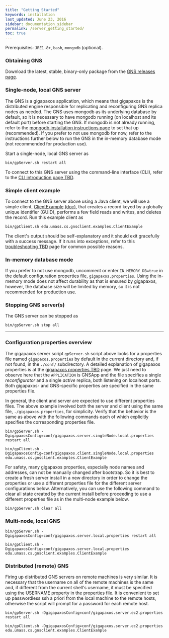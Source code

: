 ```yaml
---
title: "Getting Started"
keywords: installation
last_updated: June 23, 2016
sidebar: documentation_sidebar
permalink: /server_getting_started/
toc: true
---
```


Prerequisites: `JRE1.8+`, `bash`, `mongodb` (optional).

### Obtaining GNS
Download the latest, stable, binary-only package from the [GNS releases page](https://github.com/MobilityFirst/GNS/releases).

### Single-node, local GNS server
The GNS is a gigapaxos application, which means that gigapaxos is the distributed engine responsible for replicating and reconfiguring GNS replica nodes as needed. The GNS uses mongodb as its underlying database by default, so it is necessary to have mongodb running (on localhost and its default port) before starting the GNS. If mongodb is not already running, refer to the [mongodb installation instructions page](https://docs.mongodb.com/manual/installation/) to set that up (recommended). If you prefer to not use mongodb for now, refer to the instructions further below to run the GNS in the in-memory database mode (not recommended for production use). 

Start a single-node, local GNS server as 

```
bin/gpServer.sh restart all
```

To connect to this GNS server using the command-line interface (CLI), refer to the [CLI introduction page TBD](.).

### Simple client example
To connect to the GNS server above using a Java client, we will use a simple client, [ClientExample](https://github.com/MobilityFirst/GNS/blob/master/src/edu/umass/cs/gnsclient/examples/ClientExample.java) [(doc)](http://mobilityfirst.github.io/GNS/doc/edu/umass/cs/gnsclient/examples/ClientExample.html), that creates a record keyed by a globally unique identifier (GUID), performs a few field reads and writes, and deletes the record. Run this example client as

```
bin/gpClient.sh edu.umass.cs.gnsclient.examples.ClientExample
```

The client's output should be self-explanatory and it should exit gracefully with a success message. If it runs into exceptions, refer to this [troubleshooting TBD](.) page for common possible reasons.

### In-memory database mode
If you prefer to not use mongodb, uncomment or enter `IN_MEMORY_DB=true` in the default configuration properties file, `gigapaxos.properties`. Using the in-memory mode does not affect durability as that is ensured by gigapaxos, however, the database size will be limited by memory, so it is not recommended for production use.

### Stopping GNS server(s)

The GNS server can be stopped as

```
bin/gpServer.sh stop all
```

***

### Configuration properties overview
The gigapaxos server script `gpServer.sh` script above looks for a properties file named `gigapaxos.properties` by default in the current directory and, if not found, in the `./conf/` subdirectory. A detailed explanation of gigapaxos properties is at the [gigapaxos properties TBD](.) page. We just need to observe here that the `APPLICATION` is GNSApp and the file specifies a single _reconfigurator_ and a single _active_ replica, both listening on localhost ports. Both gigapaxos- and GNS-specific properties are specified in the same properties file.

In general, the client and server are expected to use different properties files. The above example involved both the server and client using the same file, `./gigapaxos.properties`, for simplicity. Verify that the behavior is the same as above with the following commands each of which explicitly specifies the corresponding properties file.

```
bin/gpServer.sh -DgigapaxosConfig=conf/gigapaxos.server.singleNode.local.properties restart all

bin/gpClient.sh -DgigapaxosConfig=conf/gigapaxos.client.singleNode.local.properties edu.umass.cs.gnsclient.examples.ClientExample
```

For safety, many gigapaxos properties, especially node names and addresses, can not be manually changed after bootstrap. So it is best to create a fresh server install in a new directory in order to change the properties or use a different properties file for the different server configurations below. Alternatively, you can use the following command to clear all state created by the current install before proceeding to use a different properties file as in the multi-node example below.

```
bin/gpServer.sh clear all
```

### Multi-node, local GNS
```
bin/gpServer.sh -DgigapaxosConfig=conf/gigapaxos.server.local.properties restart all

bin/gpClient.sh -DgigapaxosConfig=conf/gigapaxos.server.local.properties edu.umass.cs.gnsclient.examples.ClientExample
```

### Distributed (remote) GNS 
Firing up distributed GNS servers on remote machines is very similar. It is necessary that the username on all of the remote machines is the same and, if different from the current shell's username, it must be specified using the USERNAME property in the properties file. It is convenient to set up passwordless ssh a priori from the local machine to the remote hosts, otherwise the script will prompt for a password for each remote host.

```
bin/gpServer.sh -DgigapaxosConfig=conf/gigapaxos.server.ec2.properties restart all

bin/gpClient.sh -DgigapaxosConfig=conf/gigapaxos.server.ec2.properties edu.umass.cs.gnsclient.examples.ClientExample
```
